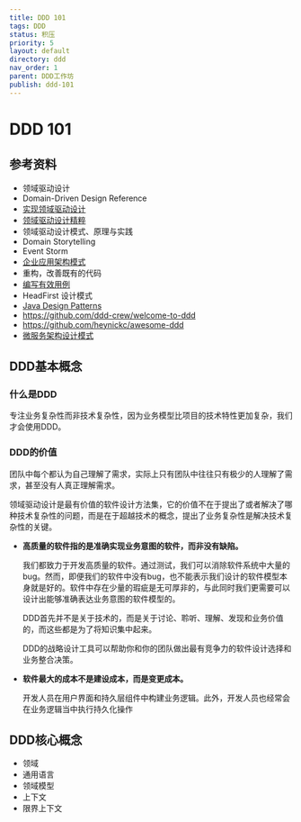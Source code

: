 ```yaml
---
title: DDD 101
tags: DDD
status: 积压
priority: 5
layout: default
directory: ddd
nav_order: 1
parent: DDD工作坊
publish: ddd-101
---
```


# DDD 101

## 参考资料
- 领域驱动设计
- Domain-Driven Design Reference
- [实现领域驱动设计](https://weread.qq.com/web/reader/f5032ce071fd5a64f50b0f6kf4b32ef025ef4b9ec30acd6)
- [领域驱动设计精粹](https://weread.qq.com/web/reader/e963250072021a5ce9608a6)
- 领域驱动设计模式、原理与实践
- Domain Storytelling
- Event Storm
- [企业应用架构模式]( https://weread.qq.com/web/reader/0923292072620d8b0926217ke4d32d5015e4da3b7fbb1fa)
- 重构，改善既有的代码
- [编写有效用例](https://weread.qq.com/web/bookDetail/5843246071f94aab5849158)
- HeadFirst 设计模式
- [Java Design Patterns](https://java-design-patterns.com/)
- https://github.com/ddd-crew/welcome-to-ddd
- https://github.com/heynickc/awesome-ddd
- [微服务架构设计模式](https://microservices.io/index.html)

## DDD基本概念

### 什么是DDD

专注业务复杂性而非技术复杂性，因为业务模型比项目的技术特性更加复杂，我们才会使用DDD。

### DDD的价值

团队中每个都认为自己理解了需求，实际上只有团队中往往只有极少的人理解了需求，甚至没有人真正理解需求。

领域驱动设计是最有价值的软件设计方法集，它的价值不在于提出了或者解决了哪种技术复杂性的问题，而是在于超越技术的概念，提出了业务复杂性是解决技术复杂性的关键。

- **高质量的软件指的是准确实现业务意图的软件，而非没有缺陷。**

	我们都致力于开发高质量的软件。通过测试，我们可以消除软件系统中大量的bug。然而，即便我们的软件中没有bug，也不能表示我们设计的软件模型本身就是好的。软件中存在少量的瑕疵是无可厚非的，与此同时我们更需要可以设计出能够准确表达业务意图的软件模型的。
	
	DDD首先并不是关于技术的，而是关于讨论、聆听、理解、发现和业务价值的，而这些都是为了将知识集中起来。
	
	DDD的战略设计工具可以帮助你和你的团队做出最有竞争力的软件设计选择和业务整合决策。

- **软件最大的成本不是建设成本，而是变更成本。**

	开发人员在用户界面和持久层组件中构建业务逻辑。此外，开发人员也经常会在业务逻辑当中执行持久化操作


## DDD核心概念

- 领域
- 通用语言
- 领域模型
- 上下文
- 限界上下文

